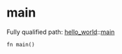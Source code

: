 # main

Fully qualified path: [hello_world](./hello_world.md)::[main](./hello_world-main.md)

<pre><code class="language-rust">fn main()</code></pre>

